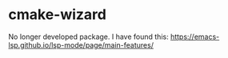 # cmake-wizard

No longer developed package. I have found this: https://emacs-lsp.github.io/lsp-mode/page/main-features/
